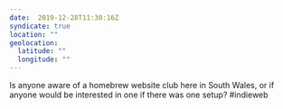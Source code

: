 ```yaml
---
date:  2019-12-28T11:30:16Z
syndicate: true
location: ""
geolocation: 
  latitude: ""
  longitude: ""
---
```

Is anyone aware of a homebrew website club here in South Wales, or if anyone would be interested in one if there was one setup? #indieweb

